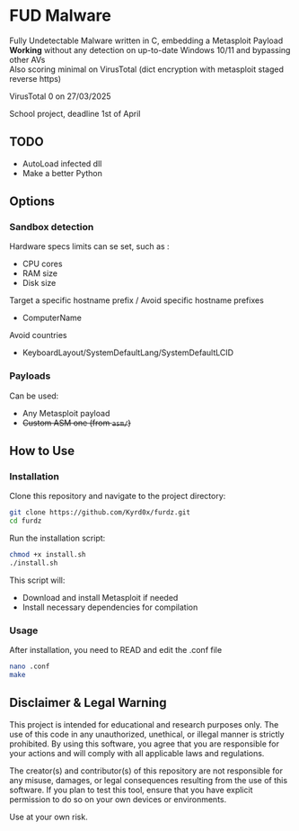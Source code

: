 # FUD Malware

Fully Undetectable Malware written in C, embedding a Metasploit Payload\
**Working** without any detection on up-to-date Windows 10/11 and bypassing other AVs\
Also scoring minimal on VirusTotal (dict encryption with metasploit staged reverse https)

VirusTotal 0 on 27/03/2025

School project, deadline 1st of April

## TODO
 - AutoLoad infected dll
 - Make a better Python

## Options

### Sandbox detection

Hardware specs limits can se set, such as :
 - CPU cores
 - RAM size
 - Disk size

Target a specific hostname prefix / Avoid specific hostname prefixes
 - ComputerName

Avoid countries
 - KeyboardLayout/SystemDefaultLang/SystemDefaultLCID

### Payloads

Can be used:
 - Any Metasploit payload
 - ~~Custom ASM one (from ```asm/```)~~


## How to Use

### Installation

Clone this repository and navigate to the project directory:

```sh
git clone https://github.com/Kyrd0x/furdz.git
cd furdz
```

Run the installation script:

```sh
chmod +x install.sh
./install.sh
```

This script will:
- Download and install Metasploit if needed
- Install necessary dependencies for compilation

### Usage

After installation, you need to READ and edit the .conf file

```sh
nano .conf
make
```

## Disclaimer & Legal Warning

This project is intended for educational and research purposes only. The use of this code in any unauthorized, unethical, or illegal manner is strictly prohibited. By using this software, you agree that you are responsible for your actions and will comply with all applicable laws and regulations.

The creator(s) and contributor(s) of this repository are not responsible for any misuse, damages, or legal consequences resulting from the use of this software. If you plan to test this tool, ensure that you have explicit permission to do so on your own devices or environments.

Use at your own risk.
